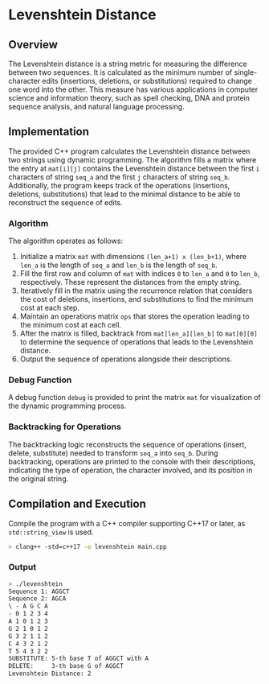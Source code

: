 # Levenshtein Distance

## Overview

The Levenshtein distance is a string metric for measuring the difference between two sequences. It is calculated as the minimum number of single-character edits (insertions, deletions, or substitutions) required to change one word into the other. This measure has various applications in computer science and information theory, such as spell checking, DNA and protein sequence analysis, and natural language processing.

## Implementation

The provided C++ program calculates the Levenshtein distance between two strings using dynamic programming. The algorithm fills a matrix where the entry at `mat[i][j]` contains the Levenshtein distance between the first `i` characters of string `seq_a` and the first `j` characters of string `seq_b`. Additionally, the program keeps track of the operations (insertions, deletions, substitutions) that lead to the minimal distance to be able to reconstruct the sequence of edits.

### Algorithm

The algorithm operates as follows:

1. Initialize a matrix `mat` with dimensions `(len_a+1) x (len_b+1)`, where `len_a` is the length of `seq_a` and `len_b` is the length of `seq_b`.
2. Fill the first row and column of `mat` with indices `0` to `len_a` and `0` to `len_b`, respectively. These represent the distances from the empty string.
3. Iteratively fill in the matrix using the recurrence relation that considers the cost of deletions, insertions, and substitutions to find the minimum cost at each step.
4. Maintain an operations matrix `ops` that stores the operation leading to the minimum cost at each cell.
5. After the matrix is filled, backtrack from `mat[len_a][len_b]` to `mat[0][0]` to determine the sequence of operations that leads to the Levenshtein distance.
6. Output the sequence of operations alongside their descriptions.

### Debug Function

A debug function `debug` is provided to print the matrix `mat` for visualization of the dynamic programming process.

### Backtracking for Operations

The backtracking logic reconstructs the sequence of operations (insert, delete, substitute) needed to transform `seq_a` into `seq_b`. During backtracking, operations are printed to the console with their descriptions, indicating the type of operation, the character involved, and its position in the original string.

## Compilation and Execution

Compile the program with a C++ compiler supporting C++17 or later, as `std::string_view` is used.

```sh
> clang++ -std=c++17 -o levenshtein main.cpp
```

### Output

```sh
> ./levenshtein
Sequence 1: AGGCT
Sequence 2: AGCA
\ - A G C A
- 0 1 2 3 4
A 1 0 1 2 3
G 2 1 0 1 2
G 3 2 1 1 2
C 4 3 2 1 2
T 5 4 3 2 2
SUBSTITUTE: 5-th base T of AGGCT with A
DELETE:     3-th base G of AGGCT
Levenshtein Distance: 2
```
